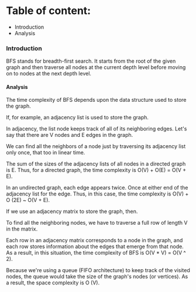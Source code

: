# Table of content:
 - Introduction
 - Analysis

### Introduction

BFS stands for breadth-first search. It starts from the root of the given graph and then traverse all nodes at the current depth level before moving on to nodes at the next depth level.

#### Analysis
The time complexity of BFS depends upon the data structure used to store the graph.

If, for example, an adjacency list is used to store the graph.

In adjacency, the list node keeps track of all of its neighboring edges. Let's say that there are V nodes and E edges in the graph.

We can find all the neighbors of a node just by traversing its adjacency list only once, that too in linear time.

The sum of the sizes of the adjacency lists of all nodes in a directed graph is E. Thus, for a directed graph, the time complexity is O(V) + O(E) = O(V + E).

In an undirected graph, each edge appears twice. Once at either end of the adjacency list for the edge. Thus, in this case, the time complexity is O(V) + O (2E) ~ O(V + E).

If we use an adjacency matrix to store the graph, then.

To find all the neighboring nodes, we have to traverse a full row of length V in the matrix.

Each row in an adjacency matrix corresponds to a node in the graph, and each row stores information about the edges that emerge from that node. As a result, in this situation, the time complexity of BFS is O(V * V) = O(V ^ 2).

Because we're using a queue (FIFO architecture) to keep track of the visited nodes, the queue would take the size of the graph's nodes (or vertices). As a result, the space complexity is O (V).